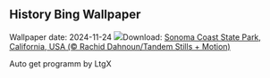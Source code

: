 ## History Bing Wallpaper
Wallpaper date: 2024-11-24
![](https://www.bing.com/th?id=OHR.SonomaCoast_EN-IN1867491074_UHD.jpg&w=1000)Download: [Sonoma Coast State Park, California, USA (© Rachid Dahnoun/Tandem Stills + Motion)](https://www.bing.com/th?id=OHR.SonomaCoast_EN-IN1867491074_UHD.jpg)

Auto get programm by LtgX
